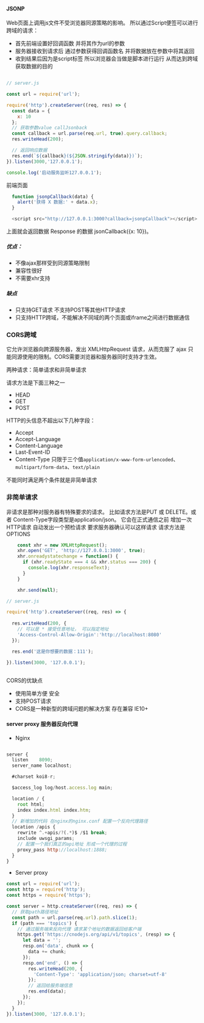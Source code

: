 
#### JSONP

Web页面上调用js文件不受浏览器同源策略的影响。 所以通过Script便签可以进行跨域的请求：

* 首先前端设置好回调函数 并将其作为url的参数
* 服务器接收到请求后 通过参数获得回调函数名 并将数据放在参数中将其返回
* 收到结果后因为是script标签 所以浏览器会当做是脚本进行运行 从而达到跨域获取数据的目的

```javascript

// server.js

const url = require('url');

require('http').createServer((req, res) => {
  const data = {
    x: 10
  };
  // 获取参数value callJsonback
  const callback = url.parse(req.url, true).query.callback;
  res.writeHead(200);

  // 返回响应数据
  res.end(`${callback}(${JSON.stringify(data)})`);
}).listen(3000,'127.0.0.1');

console.log('启动服务监听127.0.0.1');
```

前端页面

```javascript
  function jsonpCallback(data) {
    alert('获得 X 数据:' + data.x);
  }

  <script src="http://127.0.0.1:3000?callback=jsonpCallback"></script>
```

上面就会返回数据 Response 的数据 jsonCallback({x: 10})。
##### 优点：
* 不像ajax那样受到同源策略限制
* 兼容性很好
* 不需要xhr支持 

##### 缺点
* 只支持GET请求 不支持POST等其他HTTP请求
* 只支持HTTP跨域，不能解决不同域的两个页面或iframe之间进行数据通信


### CORS跨域

它允许浏览器向跨源服务器，发出 XMLHttpRequest 请求，从而克服了 ajax 只能同源使用的限制。CORS需要浏览器和服务器同时支持才生效。

两种请求：简单请求和非简单请求

请求方法是下面三种之一

* HEAD 
* GET
* POST

HTTP的头信息不超出以下几种字段：

* Accept
* Accept-Language
* Content-Language
* Last-Event-ID
* Content-Type 只限于三个值`application/x-www-form-urlencoded`、`multipart/form-data`、`text/plain`



不能同时满足两个条件就是非简单请求

### 非简单请求

非请求是那种对服务器有特殊要求的请求。 比如请求方法是PUT 或 DELETE。或者 Content-Type字段类型是application/json。 它会在正式通信之前 增加一次HTTP请求 自动发出一个预检请求 要求服务器确认可以这样请求 请求方法是OPTIONS 

```javascript
    const xhr = new XMLHttpRequest();
    xhr.open('GET', 'http://127.0.0.1:3000', true);
    xhr.onreadystatechange = function() {
      if (xhr.readyState === 4 && xhr.status === 200) {
        console.log(xhr.responseText);
      }
    }

    xhr.send(null);

// server.js

require('http').createServer((req, res) => {
  
  res.writeHead(200, {
    // 可以是 * 接受任意地址， 可以指定地址
    'Access-Control-Allow-Origin':'http://localhost:8080'
  });

  res.end('这是你想要的数据：111');

}).listen(3000, '127.0.0.1');
    
```

CORS的优缺点
* 使用简单方便 安全
* 支持POST请求
* CORS是一种新型的跨域问题的解决方案 存在兼容 IE10+



#### server proxy 服务器反向代理
* Nginx

```javascript

server {
  listen    8090;
  server_name localhost;

  #charset koi8-r;

  $access_log log/host.access.log main;

  location / {
    root html;
    index index.html index.htm;
  }
  // 新增加的代码 在nginx的nginx.conf 配置一个反向代理路径
  location /apis {
    rewrite ^.+apis/?(.*)$ /$1 break;
    include uwsgi_params;
    // 配置一个我们真正的api地址 形成一个代理的过程
    proxy_pass http://localhost:1888;
  }
}
```


* Server proxy

```javascript
const url = require('url');
const http = require('http');
const https = require('https');

const server = http.createServer((req, res) => {
  // 获取path路径地址 
  const path = url.parse(req.url).path.slice(1);
  if (path === 'topics') {
    // 通过服务端来反向代理 请求某个地址的数据返回给客户端
    https.get('https://cnodejs.org/api/v1/topics', (resp) => {
      let data = '';
      resp.on('data', chunk => {
        data += chunk;
      });
      resp.on('end', () => {
        res.writeHead(200, {
          'Content-Type': 'application/json; charset=utf-8'
        });
        // 返回给服务端信息
        res.end(data);
      });
    });
  }
}).listen(3000, '127.0.0.1');
```